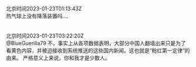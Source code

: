 北京时间2023-01-23T01:13:43Z<br>热气球上没有降落装置吗....<br><br><br>北京时间2023-01-23T03:22:20Z<br>@BlueGuerilla79 不，事实上从各项数据表明，大部分中国人翻墙出来只是为了看黄色内容，并被迫接收到系统推送的这些国内新闻。这也就是“粉红第一定律”的由来。
严格意义上来说，你和我才是少数人。<br><br><br>